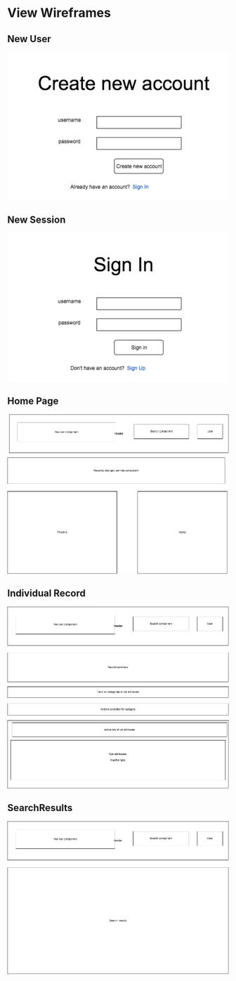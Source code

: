 # View Wireframes

## New User
![new-user]

## New Session
![new-session]

## Home Page
![homepage]

## Individual Record
![record]

## SearchResults
![SearchResults]

[new-user]: ./wireframes/sign_up.png
[new-session]: ./wireframes/sign_in.png
[homepage]: ./wireframes/home_page.png
[record]: ./wireframes/record.png
[SearchResults]: ./wireframes/search_result.png
